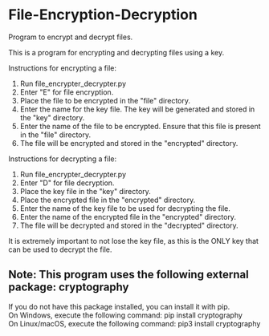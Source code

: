 # File-Encryption-Decryption
Program to encrypt and decrypt files.

This is a program for encrypting and decrypting files using a key.

Instructions for encrypting a file:

1. Run file_encrypter_decrypter.py
2. Enter "E" for file encryption.
3. Place the file to be encrypted in the "file" directory.
4. Enter the name for the key file. The key will be generated and stored in the "key" directory.
5. Enter the name of the file to be encrypted. Ensure that this file is present in the "file" directory.
6. The file will be encrypted and stored in the "encrypted" directory.

Instructions for decrypting a file:

1. Run file_encrypter_decrypter.py
2. Enter "D" for file decryption.
3. Place the key file in the "key" directory.
4. Place the encrypted file in the "encrypted" directory.
5. Enter the name of the key file to be used for decrypting the file.
6. Enter the name of the encrypted file in the "encrypted" directory.
7. The file will be decrypted and stored in the "decrypted" directory.

It is extremely important to not lose the key file, as this is the ONLY key that can be used to decrypt the file.

## Note: This program uses the following external package: cryptography

If you do not have this package installed, you can install it with pip.<br/>
On Windows, execute the following command: pip install cryptography<br/>
On Linux/macOS, execute the following command: pip3 install cryptography<br/>